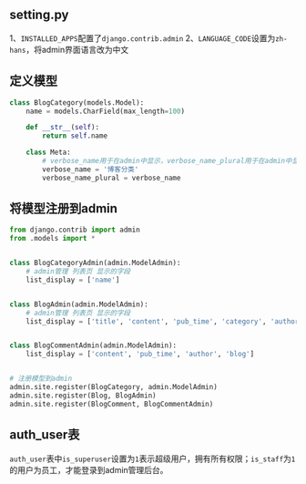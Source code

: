## setting.py

1、`INSTALLED_APPS`配置了`django.contrib.admin`
2、`LANGUAGE_CODE`设置为`zh-hans`，将admin界面语言改为中文

## 定义模型

```python
class BlogCategory(models.Model):
    name = models.CharField(max_length=100)

    def __str__(self):
        return self.name

    class Meta:
	    # verbose_name用于在admin中显示，verbose_name_plural用于在admin中显示复数形式
        verbose_name = '博客分类'
        verbose_name_plural = verbose_name
```

## 将模型注册到admin

```python title="admin.py"
from django.contrib import admin
from .models import *


class BlogCategoryAdmin(admin.ModelAdmin):
    # admin管理 列表页 显示的字段
    list_display = ['name']


class BlogAdmin(admin.ModelAdmin):
    # admin管理 列表页 显示的字段
    list_display = ['title', 'content', 'pub_time', 'category', 'author']


class BlogCommentAdmin(admin.ModelAdmin):
    list_display = ['content', 'pub_time', 'author', 'blog']


# 注册模型到admin
admin.site.register(BlogCategory, admin.ModelAdmin)
admin.site.register(Blog, BlogAdmin)
admin.site.register(BlogComment, BlogCommentAdmin)
```

## auth_user表

`auth_user`表中`is_superuser`设置为`1`表示超级用户，拥有所有权限；`is_staff`为`1`的用户为员工，才能登录到admin管理后台。

